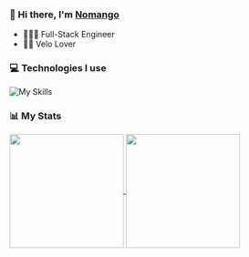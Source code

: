 ### 👋 Hi there, I'm [Nomango](https://nomango.dev)

- 👨🏻‍💻 Full-Stack Engineer
- 🚴🏻 Velo Lover

### 💻 Technologies I use

![My Skills](https://skillicons.dev/icons?i=go,ts,cpp,py,vue,nuxtjs,react,nextjs,deno,tailwind,docker,githubactions,sentry,supabase,cloudflare,nginx,mysql,mongodb,redis,elasticsearch&perline=10)

### 📊 My Stats

<a href="https://github.com/anuraghazra/github-readme-stats">
  <img height=200 align="center" src="https://github-readme-stats.vercel.app/api?username=Nomango&show_icons=true&include_all_commits=true&theme=default&custom_title=Github%20Stats" />
</a>
<a href="https://wakatime.com/@nom">
  <img height=200 align="center" src="https://github-readme-stats.vercel.app/api/wakatime?username=nom&layout=compact&langs_count=8" />
</a>
